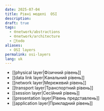 ```yaml
---
date: 2025-07-04
title: Рівні моделі  OSI
description: 
draft: true
tags:
  - 🌐network/abstractions
  - 🌐network/architecture
  - 🌱todo
aliases:
  - OSI layers
permalink: osi-layers
lang: uk
---
```


- [[physical layer|Фізичний рівень]]
- [[data link layer|Канальний рівень]]
- [[network layer|Мережевий рівень]]
- [[transport layer|Транспортний рівень]]
- [[session layer|Сесійний рівень]]
- [[presentation layer|Рівень представлень]]
- [[application layer|Прикладний рівень]]
